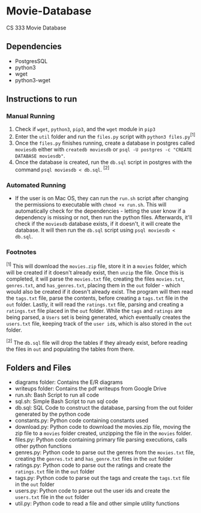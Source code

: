 # Movie-Database

CS 333 Movie Database

## Dependencies

- PostgresSQL
- python3
- wget
- python3-wget

## Instructions to run

### Manual Running

1. Check if `wget`, `python3`, `pip3`, and the `wget` module in `pip3`
2. Enter the `util` folder and run the `files.py` script with `python3 files.py`<sup>[1]</sup>
3. Once the `files.py` finishes running, create a database in postgres called `moviesdb` either with `createdb moviesdb` or `psql -U postgres -c "CREATE DATABASE moviesdb"`.
4. Once the database is created, run the `db.sql` script in postgres with the command `psql moviesdb < db.sql`. <sup>[2]</sup>

### Automated Running

- If the user is on Mac OS, they can run the `run.sh` script after changing the permissions to executable with `chmod +x run.sh`. This will automatically check for the dependencies - letting the user know if a dependency is missing or not, then run the python files. Afterwards, it'll check if the `moviesdb` database exists, if it doesn't, it will create the database. It will then run the `db.sql` script using `psql moviesdb < db.sql`.

### Footnotes

<sup>[1]</sup> This will download the `movies.zip` file, store it in a `movies` folder, which will be created if it doesn't already exist, then `unzip` the file. Once this is completed, it will parse the `movies.txt` file, creating the files `movies.txt`, `genres.txt`, and `has_genres.txt`, placing them in the `out` folder - which would also be created if it doesn't already exist. The program will then read the `tags.txt` file, parse the contents, before creating a `tags.txt` file in the `out` folder. Lastly, it will read the `ratings.txt` file, parsing and creating a `ratings.txt` file placed in the `out` folder. While the `tags` and `ratings` are being parsed, a `Users` set is being generated, which eventually creates the `users.txt` file, keeping track of the `user id`s, which is also stored in the `out` folder.

<sup>[2]</sup> The `db.sql` file will drop the tables if they already exist, before reading the files in `out` and populating the tables from there.

## Folders and Files

- diagrams folder: Contains the E/R diagrams
- writeups folder: Contains the pdf writeups from Google Drive
- run.sh: Bash Script to run all code
- sql.sh: Simple Bash Script to run sql code
- db.sql: SQL Code to construct the database, parsing from the out folder generated by the python code
- constants.py: Python code containing constants used
- download.py: Python code to download the movies.zip file, moving the zip file to a `movies` folder created, unzipping the file in the `movies` folder.
- files.py: Python code containing primary file parsing executions, calls other python functions
- genres.py: Python code to parse out the genres from the `movies.txt` file, creating the `genres.txt` and `has_genre.txt` files in the `out` folder
- ratings.py: Python code to parse out the ratings and create the `ratings.txt` file in the `out` folder
- tags.py: Python code to parse out the tags and create the `tags.txt` file in the `out` folder
- users.py: Python code to parse out the user ids and create the `users.txt` file in the `out` folder
- util.py: Python code to read a file and other simple utility functions
